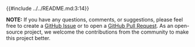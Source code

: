 {{#include ../../README.md:3:14}}

**NOTE:** If you have any questions, comments, or suggestions, please feel free to create a [GitHub Issue](https://github.com/ldclakmal/ballerina-security/issues) or to open a [GitHub Pull Request](https://github.com/ldclakmal/ballerina-security/pulls). As an open-source project, we welcome the contributions from the community to make this project better.

[ballerina-security-logo]: img/logos/ballerina-security.png

[stdlib]: https://github.com/ballerina-platform/ballerina-standard-library
[auth]: https://github.com/ballerina-platform/module-ballerina-auth
[jwt]: https://github.com/ballerina-platform/module-ballerina-jwt
[oauth2]: https://github.com/ballerina-platform/module-ballerina-oauth2
[crypto]: https://github.com/ballerina-platform/module-ballerina-crypto
[url]: https://github.com/ballerina-platform/module-ballerina-url
[http]: https://github.com/ballerina-platform/module-ballerina-http
[grpc]: https://github.com/ballerina-platform/module-ballerina-grpc
[websocket]: https://github.com/ballerina-platform/module-ballerina-websocket
[websub]: https://github.com/ballerina-platform/module-ballerina-websub
[graphql]: https://github.com/ballerina-platform/module-ballerina-graphql
[kafka]: https://github.com/ballerina-platform/module-ballerinax-kafka
[rabbitmq]: https://github.com/ballerina-platform/module-ballerinax-rabbitmq
[nats]: https://github.com/ballerina-platform/module-ballerinax-nats
[stan]: https://github.com/ballerina-platform/module-ballerinax-stan
[email]: https://github.com/ballerina-platform/module-ballerina-email
[ftp]: https://github.com/ballerina-platform/module-ballerina-ftp
[tcp]: https://github.com/ballerina-platform/module-ballerina-tcp
[udp]: https://github.com/ballerina-platform/module-ballerina-udp

